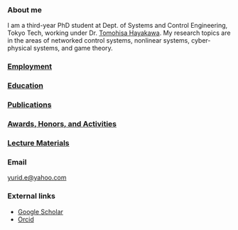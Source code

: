 ### About me

I am a third-year PhD student at Dept. of Systems and Control Engineering, Tokyo Tech, working under Dr. [Tomohisa Hayakawa](http://www.dsl.sc.e.titech.ac.jp/hayakawa/index.html). My research topics are in the areas of networked control systems, nonlinear systems, cyber-physical systems, and game theory.

### [Employment](https://yurideka.github.io/employment)

### [Education](https://yurideka.github.io/education)

### [Publications](https://yurideka.github.io/publications)

### [Awards, Honors, and Activities](https://yurideka.github.io/aha)

### [Lecture Materials](https://yurideka.github.io/lec)

### Email

yurid.e@yahoo.com 

### External links
- [Google Scholar](https://scholar.google.co.jp/citations?user=p_rRSS4AAAAJ&hl=en#)
- [Orcid](https://orcid.org/0000-0003-2054-952X)



